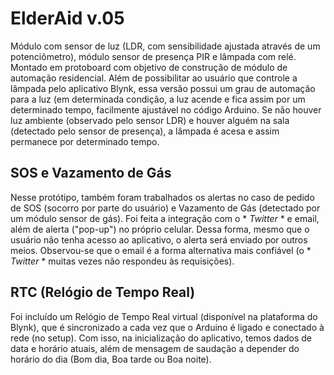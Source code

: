 # ElderAid v.05
Módulo com sensor de luz (LDR, com sensibilidade ajustada através de um potenciômetro), módulo sensor de presença PIR e lâmpada com relé.
Montado em protoboard com objetivo de construção de módulo de automação residencial.
Além de possibilitar ao usuário que controle a lâmpada pelo aplicativo Blynk, essa versão possui um grau de automação para a luz (em determinada condição, a luz acende e fica assim por um determinado tempo, facilmente ajustável no código Arduino.
Se não houver luz ambiente (observado pelo sensor LDR) e houver alguém na sala (detectado pelo sensor de presença), a lâmpada é acesa e assim permanece por determinado tempo.

## SOS e Vazamento de Gás
Nesse protótipo, também foram trabalhados os alertas no caso de pedido de SOS (socorro por parte do usuário) e Vazamento de Gás (detectado por um módulo sensor de gás).
Foi feita a integração com o * *Twitter* * e email, além de alerta ("pop-up") no próprio celular.
Dessa forma, mesmo que o usuário não tenha acesso ao aplicativo, o alerta será enviado por outros meios.
Observou-se que o email é a forma alternativa mais confiável (o * *Twitter* * muitas vezes não respondeu às requisições).

## RTC (Relógio de Tempo Real)
Foi incluído um Relógio de Tempo Real virtual (disponível na plataforma do Blynk), que é sincronizado a cada vez que o Arduino é ligado e conectado à rede (no setup).
Com isso, na inicialização do aplicativo, temos dados de data e horário atuais, além de mensagem de saudação a depender do horário do dia (Bom dia, Boa tarde ou Boa noite).

